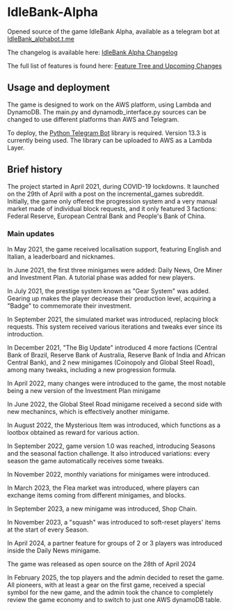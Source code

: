 # IdleBank-Alpha
Opened source of the game IdleBank Alpha, available as a telegram bot at [IdleBank_alphabot.t.me](https://IdleBank_alphabot.t.me)

The changelog is available here: [IdleBank Alpha Changelog](https://telegra.ph/Idle-Bank-Alpha-Changelog-10-11)

The full list of features is found here: [Feature Tree and Upcoming Changes](https://github.com/DeRobyJ/IdleBank-Factbook/blob/main/Feature_Tree_and_Upcoming_Changes.md)

## Usage and deployment
The game is designed to work on the AWS platform, using Lambda and DynamoDB. The main.py and dynamodb_interface.py sources can be changed to use different platforms than AWS and Telegram.

To deploy, the [Python Telegram Bot](https://pypi.org/project/python-telegram-bot/) library is required. Version 13.3 is currently being used. The library can be uploaded to AWS as a Lambda Layer.

## Brief history
The project started in April 2021, during COVID-19 lockdowns. It launched on the 29th of April with a post on the incremental_games subreddit. Initially, the game only offered the progression system and a very manual market made of individual block requests, and it only featured 3 factions: Federal Reserve, European Central Bank and People's Bank of China.

### Main updates

In May 2021, the game received localisation support, featuring English and Italian, a leaderboard and nicknames.

In June 2021, the first three minigames were added: Daily News, Ore Miner and Investment Plan. A tutorial phase was added for new players.

In July 2021, the prestige system known as "Gear System" was added. Gearing up makes the player decrease their production level, acquiring a "Badge" to commemorate their investment.

In September 2021, the simulated market was introduced, replacing block requests. This system received various iterations and tweaks ever since its introduction.

In December 2021, "The Big Update" introduced 4 more factions (Central Bank of Brazil, Reserve Bank of Australia, Reserve Bank of India and African Central Bank), and 2 new minigames (Coinopoly and Global Steel Road), among many tweaks, including a new progression formula.

In April 2022, many changes were introduced to the game, the most notable being a new version of the Investment Plan minigame

In June 2022, the Global Steel Road minigame received a second side with new mechanincs, which is effectively another minigame.

In August 2022, the Mysterious Item was introduced, which functions as a lootbox obtained as reward for various action.

In September 2022, game version 1.0 was reached, introducing Seasons and the seasonal faction challenge. It also introduced variations: every season the game automatically receives some tweaks.

In November 2022, monthly variations for minigames were introduced.

In March 2023, the Flea market was introduced, where players can exchange items coming from different minigames, and blocks.

In September 2023, a new minigame was introduced, Shop Chain.

In November 2023, a "squash" was introduced to soft-reset players' items at the start of every Season.

In April 2024, a partner feature for groups of 2 or 3 players was introduced inside the Daily News minigame.

The game was released as open source on the 28th of April 2024

In February 2025, the top players and the admin decided to reset the game. All pioneers, with at least a gear on the first game, received a special symbol for the new game, and the admin took the chance to completely review the game economy and to switch to just one AWS dynamoDB table.
